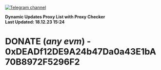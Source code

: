 [![Telegram channel](https://img.shields.io/endpoint?url=https://runkit.io/damiankrawczyk/telegram-badge/branches/master?url=https://t.me/n4z4v0d)](https://t.me/n4z4v0d) 

**Dynamic Updates Proxy List with Proxy Checker**  
**Last Updated: 18.12.23 15:24**

# DONATE (_any evm_) - 0xDEADf12DE9A24b47Da0a43E1bA70B8972F5296F2
